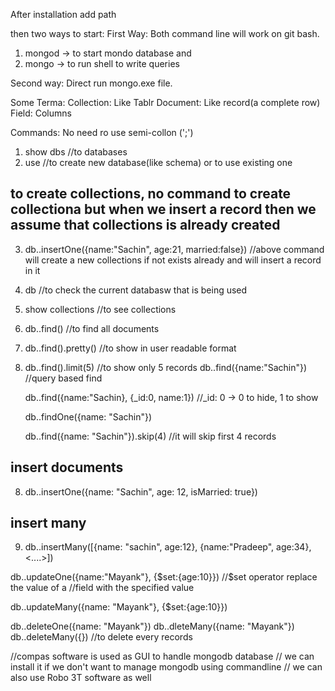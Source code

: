 After installation add path

then two ways to start: First Way: Both command line will work on git bash.

1. mongod -> to start mondo database and
2. mongo -> to run shell to write queries

Second way: Direct run mongo.exe file.

Some Terma: Collection: Like Tablr Document: Like record(a complete row) Field:
Columns

Commands: No need ro use semi-collon (';')

1. show dbs //to databases
2. use <databasw name> //to create new database(like schema) or to use existing
   one

## to create collections, no command to create collectiona but when we insert a record then we assume that collections is already created

3. db.<collection name>.insertOne({name:"Sachin", age:21, married:false})
   //above command will create a new collections if not exists already and will
   insert a record in it

4. db //to check the current databasw that is being used

5. show collections //to see collections

6. db.<collection name>.find() //to find all documents
7. db.<collection name>.find().pretty() //to show in user readable format
8. db.<collection name>.find().limit(5) //to show only 5 records
   db.<collection name>.find({name:"Sachin"}) //query based find

   <!-- to show only some fields -->

   db.<collection name>.find({name:"Sachin}, {\_id:0, name:1}) //\_id: 0 -> 0 to
   hide, 1 to show

   <!-- to find only single record -->

   db.<collection name>.findOne({name: "Sachin"})

   <!-- select records after skipping some records -->

   db.<collection name>.find({name: "Sachin"}).skip(4) //it will skip first 4
   records

## insert documents

8. db.<collection name>.insertOne({name: "Sachin", age: 12, isMarried: true})

## insert many

9. db.<collection name>.insertMany([{name: "sachin", age:12}, {name:"Pradeep",
   age:34}, <....>])

<!-- update queries -->

db.<collection name>.updateOne({name:"Mayank"}, {$set:{age:10}})    //$set
operator replace the value of a //field with the specified value

<!-- to update more than one document  -->

db.<collection name>.updateMany({name: "Mayank"}, {$set:{age:10}})

<!-- Delete -->

db.<collection name>.deleteOne({name: "Mayank"})
db.<collection name>.dleteMany({name: "Mayank"})
db.<collection name>.deleteMany({}) //to delete every records

//compas software is used as GUI to handle mongodb database // we can install it
if we don't want to manage mongodb using commandline // we can also use Robo 3T
software as well
